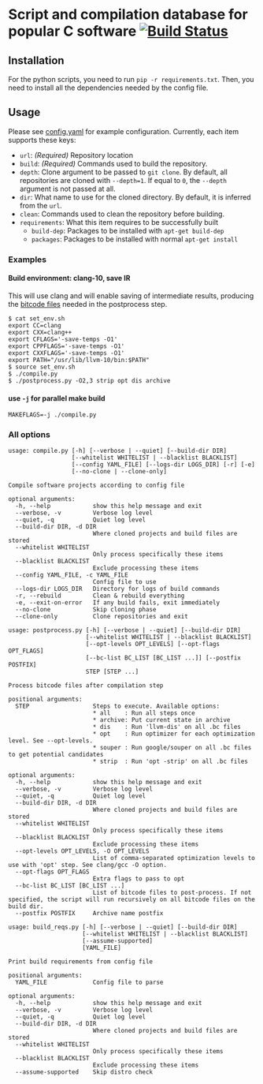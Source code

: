 # Script and compilation database for popular C software [![Build Status](https://travis-ci.com/orestisfl/compilation-database.svg?branch=master)](https://travis-ci.com/orestisfl/compilation-database)

## Installation

For the python scripts, you need to run `pip -r requirements.txt`.
Then, you need to install all the dependencies needed by the config file.

## Usage

Please see [config.yaml](config.yaml) for example configuration.
Currently, each item supports these keys:

- `url`: *(Required)* Repository location
- `build`: *(Required)* Commands used to build the repository.
- `depth`: Clone argument to be passed to `git clone`.
By default, all repositories are cloned with `--depth=1`.
If equal to `0`, the `--depth` argument is not passed at all.
- `dir`: What name to use for the cloned directory.
By default, it is inferred from the `url`.
- `clean`: Commands used to clean the repository before building.
- `requirements`: What this item requires to be successfully built
    - `build-dep`: Packages to be installed with `apt-get build-dep`
    - `packages`: Packages to be installed with normal `apt-get install`

### Examples

#### Build environment: clang-10, save IR

This will use clang and will enable saving of intermediate results,
producing the [bitcode files](https://llvm.org/docs/BitCodeFormat.html) needed in the postprocess step.

```shell script
$ cat set_env.sh
export CC=clang
export CXX=clang++
export CFLAGS='-save-temps -O1'
export CPPFLAGS='-save-temps -O1'
export CXXFLAGS='-save-temps -O1'
export PATH="/usr/lib/llvm-10/bin:$PATH"
$ source set_env.sh
$ ./compile.py
$ ./postprocess.py -O2,3 strip opt dis archive
```

#### use `-j` for parallel make build

```shell script
MAKEFLAGS=-j ./compile.py
```

### All options

```text
usage: compile.py [-h] [--verbose | --quiet] [--build-dir DIR]
                  [--whitelist WHITELIST | --blacklist BLACKLIST]
                  [--config YAML_FILE] [--logs-dir LOGS_DIR] [-r] [-e]
                  [--no-clone | --clone-only]

Compile software projects according to config file

optional arguments:
  -h, --help            show this help message and exit
  --verbose, -v         Verbose log level
  --quiet, -q           Quiet log level
  --build-dir DIR, -d DIR
                        Where cloned projects and build files are stored
  --whitelist WHITELIST
                        Only process specifically these items
  --blacklist BLACKLIST
                        Exclude processing these items
  --config YAML_FILE, -c YAML_FILE
                        Config file to use
  --logs-dir LOGS_DIR   Directory for logs of build commands
  -r, --rebuild         Clean & rebuild everything
  -e, --exit-on-error   If any build fails, exit immediately
  --no-clone            Skip cloning phase
  --clone-only          Clone repositories and exit
```

```text
usage: postprocess.py [-h] [--verbose | --quiet] [--build-dir DIR]
                      [--whitelist WHITELIST | --blacklist BLACKLIST]
                      [--opt-levels OPT_LEVELS] [--opt-flags OPT_FLAGS]
                      [--bc-list BC_LIST [BC_LIST ...]] [--postfix POSTFIX]
                      STEP [STEP ...]

Process bitcode files after compilation step

positional arguments:
  STEP                  Steps to execute. Available options:
                        * all    : Run all steps once
                        * archive: Put current state in archive
                        * dis    : Run 'llvm-dis' on all .bc files
                        * opt    : Run optimizer for each optimization level. See --opt-levels.
                        * souper : Run google/souper on all .bc files to get potential candidates
                        * strip  : Run 'opt -strip' on all .bc files

optional arguments:
  -h, --help            show this help message and exit
  --verbose, -v         Verbose log level
  --quiet, -q           Quiet log level
  --build-dir DIR, -d DIR
                        Where cloned projects and build files are stored
  --whitelist WHITELIST
                        Only process specifically these items
  --blacklist BLACKLIST
                        Exclude processing these items
  --opt-levels OPT_LEVELS, -O OPT_LEVELS
                        List of comma-separated optimization levels to use with 'opt' step. See clang/gcc -O option.
  --opt-flags OPT_FLAGS
                        Extra flags to pass to opt
  --bc-list BC_LIST [BC_LIST ...]
                        List of bitcode files to post-process. If not specified, the script will run recursively on all bitcode files on the build dir.
  --postfix POSTFIX     Archive name postfix
```

```text
usage: build_reqs.py [-h] [--verbose | --quiet] [--build-dir DIR]
                     [--whitelist WHITELIST | --blacklist BLACKLIST]
                     [--assume-supported]
                     [YAML_FILE]

Print build requirements from config file

positional arguments:
  YAML_FILE             Config file to parse

optional arguments:
  -h, --help            show this help message and exit
  --verbose, -v         Verbose log level
  --quiet, -q           Quiet log level
  --build-dir DIR, -d DIR
                        Where cloned projects and build files are stored
  --whitelist WHITELIST
                        Only process specifically these items
  --blacklist BLACKLIST
                        Exclude processing these items
  --assume-supported    Skip distro check
```
